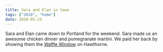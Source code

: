 ```yaml
---
title: Sara and Elan in town
tags: ["2010", "home"]
date: 2010-05-23
---
```

Sara and Elan came down to Portland for the weekend.  Sara made us an awesome chicken dinner and pomegranate martini.  We paid her back by showing them the <a href="http://wafflewindow.com/">Waffle Window</a> on Hawthorne.


